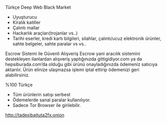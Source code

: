 Türkçe Deep Web Black Market
* Uyuşturucu
* Kiralık katiller
* Çalıntı mallar
* Hackarlık araçları(trojanlar vs..)
* Tarihi eserler, kredi kartı bilgileri, silahlar, çalıntı/ucuz elektronik ürünler, sahte belgeler, sahte paralar vs vs..

Escrow Sistemi ile Güvenli Alışveriş
Escrow yani aracılık sistemini destekleyen ilanlardan alışveriş yaptığınızda gittigidiyor.com ya da hepsiburada.com’da olduğu gibi ürünü onayladığınızda ödemeniz satıcıya aktarılır. Ürün elinize ulaşmazsa işlemi iptal ettirip ödemenizi geri alabilirsiniz.

%100 Türkçe
* Tüm ürünlerin satışı serbest
* Ödemelerde sanal paralar kullanılıyor.
* Sadece Tor Browser ile girilebilir.

http://tadexibajtuta2fx.onion
